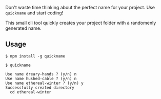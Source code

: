 Don't waste time thinking about the perfect name for your project. Use `quickname` and start coding!

This small cli tool quickly creates your project folder with a randomenly generated name.

## Usage
```
$ npm install -g quickname

$ quickname

Use name dreary-hands ? (y/n) n
Use name hushed-cable ? (y/n) n
Use name ethereal-winter ? (y/n) y
Successfully created directory
  cd ethereal-winter
```
